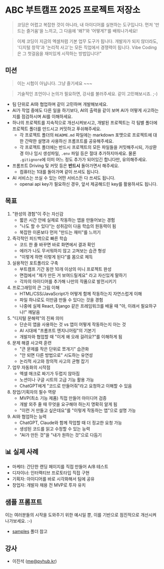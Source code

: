 # ABC 부트캠프 2025 프로젝트 저장소

> 코딩은 어렵고 복잡한 것이 아니라, 내 아이디어를 실현하는 도구입니다.
> 먼저 '만드는 즐거움'을 느끼고, 그 다음에 '왜?'와 '어떻게?'를 배워나가세요!

> 이제 코딩이 지금의 엑셀처럼 기본 업무 도구가 됩니다.
> 개발자가 되지 않더라도, '디지털 창작'과 '논리적 사고'는 모든 직업에서 경쟁력이 됩니다.
> Vibe Coding은 그 첫걸음을 재미있게 시작하는 방법입니다!"

## 미션

> 이는 시험이 아닙니다. 그냥 즐기세요 ~~~

> 기술적인 조언이나 논의가 필요하면, 강사를 불러주세요. 같이 고민해보시죠. ;-)

+ 팀 단위로 AI와 협업하며 같이 고민하며 개발해보세요.
+ AI가 작업 중에도 다른 일을 하기보다, AI의 출력을 같이 보며 AI가 어떻게 사고하는 지를 점검하시며 AI를 이해하세요.
+ 하나의 프로젝트를 지속적으로 개선시켜보시고, 개발된 프로젝트는 각 팀별 폴더에 프로젝트 폴더를 만드시고 커밋하고 푸쉬해주세요.
    - 각 프로젝트 폴더의 `README.md` 파일에는 markdown 포맷으로 프로젝트에 대한 간략한 설명과 사용하신 프롬프트를 공유해주세요.
    - 각 프로젝트 폴더에는 반드시 프로젝트의 모든 파일들을 커밋해주시되, 가상환경 이나 임시 생성파일, `.env` 파일 등은 절대 추가하지마세요. 물론 `.gitignore`에 이미 어느 정도 추가가 되어있긴 합니다만, 유의해주세요.
+ 프롬프트 Driving 및 커밋 등은 **반드시** 돌아가면서 해주세요.
    - 컴퓨터는 1대를 돌아가며 같이 쓰셔도 됩니다.
+ AI 서비스는 쓰실 수 있는 어떤 서비스든 다 쓰셔도 됩니다.
    - openai api key가 필요하신 경우, 앞서 제공해드린 key를 활용하셔도 됩니다.

## 목표

1. "완성의 경험"이 주는 자신감
    - 짧은 시간 안에 실제로 작동하는 앱을 만들어보는 경험
    - "나도 할 수 있다"는 성취감이 다음 학습의 원동력이 됨
    - 복잡한 이론보다 먼저 "만드는 재미"를 느끼기
2. 즉각적인 피드백으로 빠른 학습
    - 코드 한 줄 바꾸면 바로 화면에서 결과 확인
    - 에러가 나도 무서워하지 않고 고쳐보는 습관 형성
    - "이렇게 하면 이렇게 된다"를 몸으로 체득
3. 실용적인 포트폴리오 구축
    - 부트캠프 기간 동안 10개 이상의 미니 프로젝트 완성
    - 면접에서 "제가 만든 거 보여드릴게요" 라고 자신있게 말하기
    - 각자의 아이디어를 추가해 나만의 작품으로 발전시키기
4. 프로그래밍의 큰 그림 이해
    - HTML/CSS/JavaScript가 어떻게 함께 작동하는지 자연스럽게 이해
    - 파일 하나로도 이만큼 만들 수 있다는 것을 경험
    - 나중에 실제 React, Django 같은 프레임워크를 배울 때 "아, 이래서 필요하구나!" 깨달음
1. "디지털 문해력"의 진짜 의미
    - 단순히 앱을 사용하는 것 vs 앱이 어떻게 작동하는지 아는 것
    - AI 시대에 "프롬프트 엔지니어링"의 기본기
    - 개발자와 협업할 때 "이게 왜 오래 걸려요?"를 이해하게 됨
6. 문제 해결 사고력 훈련
    - "큰 문제를 작은 단위로 쪼개기" 습관화
    - "안 되면 다른 방법으로" 시도하는 유연성
    - 논리적 사고와 창의적 사고의 균형 잡기
7. 업무 자동화의 시작점
    - 엑셀 매크로 짜기가 두렵지 않아짐
    - 노션이나 구글 시트의 고급 기능 활용 가능
    - ChatGPT에게 "코드로 만들어줘"라고 요청하고 이해할 수 있음
8. 창업/기획자의 필수 역량
    - MVP(최소 기능 제품) 직접 만들어 아이디어 검증
    - 개발 외주 줄 때 무엇을 요구해야 하는지 명확히 알게 됨
    - "이런 거 만들고 싶은데요"를 "이렇게 작동하는 앱"으로 설명 가능
9. AI와 협업하는 능력
    - ChatGPT, Claude와 함께 작업할 때 더 정교한 요청 가능
    - 생성된 코드를 읽고 수정할 수 있는 능력
    - "AI가 만든 것"을 "내가 원하는 것"으로 다듬기

## 📊 실제 사례

+ 마케터: 간단한 랜딩 페이지를 직접 만들어 A/B 테스트
+ 디자이너: 인터랙티브 프로토타입 직접 구현
+ 기획자: 아이디어를 바로 시각화해서 팀에 공유
+ 창업자: 개발자 채용 전 MVP로 투자 유치

## 샘플 프롬프트

이는 여러분들의 시작을 도와주기 위한 예시일 뿐, 이를 기반으로 점진적으로 개선시켜나가보세요. :-)

+ [samples](./samples/) 폴더 참고

## 강사

+ 이진석 (me@pyhub.kr)


